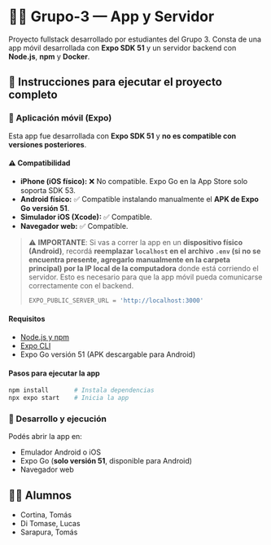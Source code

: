 # 🧠📱 Grupo-3 — App y Servidor

Proyecto fullstack desarrollado por estudiantes del Grupo 3. Consta de una app móvil desarrollada con **Expo SDK 51** y un servidor backend con **Node.js**, **npm** y **Docker**.

## 🚀 Instrucciones para ejecutar el proyecto completo

### 📱 Aplicación móvil (Expo)

Esta app fue desarrollada con **Expo SDK 51** y **no es compatible con versiones posteriores**.

#### ⚠️ Compatibilidad

- **iPhone (iOS físico):** ❌ No compatible. Expo Go en la App Store solo soporta SDK 53.
- **Android físico:** ✅ Compatible instalando manualmente el **APK de Expo Go versión 51**.
- **Simulador iOS (Xcode):** ✅ Compatible.
- **Navegador web:** ✅ Compatible.

> ⚠️ **IMPORTANTE**: Si vas a correr la app en un **dispositivo físico (Android)**, recordá **reemplazar `localhost` en el archivo `.env` (si no se encuentra presente, agregarlo manualmente en la carpeta principal) por la IP local de la computadora** donde está corriendo el servidor. Esto es necesario para que la app móvil pueda comunicarse correctamente con el backend.
>```bash
>EXPO_PUBLIC_SERVER_URL = 'http://localhost:3000'
>```

#### Requisitos

- [Node.js y npm](https://nodejs.org/)
- [Expo CLI](https://docs.expo.dev/get-started/installation/)
- Expo Go versión 51 (APK descargable para Android)

#### Pasos para ejecutar la app

```bash
npm install       # Instala dependencias
npx expo start    # Inicia la app
```

### 📂 Desarrollo y ejecución

Podés abrir la app en:

- Emulador Android o iOS  
- Expo Go (**solo versión 51**, disponible para Android)  
- Navegador web  

## 👨‍💻 Alumnos

- Cortina, Tomás  
- Di Tomase, Lucas  
- Sarapura, Tomás
